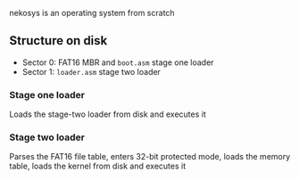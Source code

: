 nekosys is an operating system from scratch

## Structure on disk
- Sector 0: FAT16 MBR and `boot.asm` stage one loader
- Sector 1: `loader.asm` stage two loader

### Stage one loader
Loads the stage-two loader from disk and executes it

### Stage two loader
Parses the FAT16 file table, enters 32-bit protected mode, loads the memory table, loads the kernel from disk and executes it